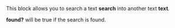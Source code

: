 This block allows you to search a text **search** into another text **text**.

**found?** will be true if the search is found.